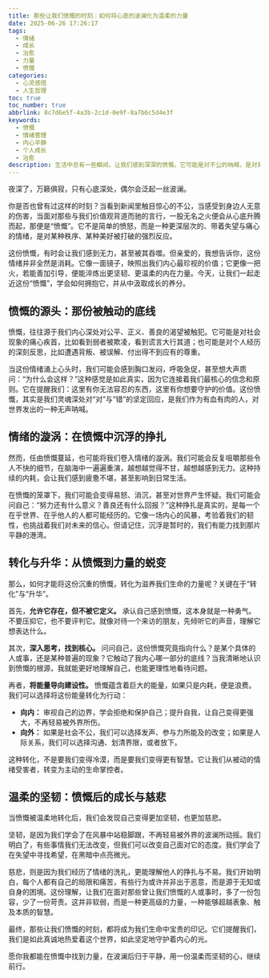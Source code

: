 ```yaml
---
title: 那些让我们愤慨的时刻：如何将心底的波澜化为温柔的力量
date: 2025-06-26 17:26:17
tags:
  - 情绪
  - 成长
  - 治愈
  - 力量
  - 愤慨
categories:
  - 心灵感悟
  - 人生哲理
toc: true
toc_number: true
abbrlink: 8c7d6e5f-4a3b-2c1d-0e9f-8a7b6c5d4e3f
keywords:
  - 愤慨
  - 情绪管理
  - 内心平静
  - 个人成长
  - 治愈
description: 生活中总有一些瞬间，让我们感到深深的愤慨。它可能是对不公的呐喊，是对背叛的痛心，亦或是对无力的挣扎。但亲爱的，请相信，这份看似负面的情绪，并非全然是消耗。它像一面镜子，映照出我们内心最珍视的价值；它更像一把火，若能善加引导，便能淬炼出更坚韧、更温柔的内在力量。今天，让我们一起走近这份“愤慨”，学会如何拥抱它，并从中汲取成长的养分。
---
```


夜深了，万籁俱寂，只有心底深处，偶尔会泛起一丝波澜。

你是否也曾有过这样的时刻？当看到新闻里触目惊心的不公，当感受到身边人无意的伤害，当面对那些与我们价值观背道而驰的言行，一股无名之火便会从心底升腾而起，那便是“愤慨”。它不是简单的愤怒，而是一种更深层次的、带着失望与痛心的情绪，是对某种秩序、某种美好被打破的强烈反应。

这份愤慨，有时会让我们感到无力，甚至被其吞噬。但亲爱的，我想告诉你，这份情绪并非全然是消耗。它像一面镜子，映照出我们内心最珍视的价值；它更像一把火，若能善加引导，便能淬炼出更坚韧、更温柔的内在力量。今天，让我们一起走近这份“愤慨”，学会如何拥抱它，并从中汲取成长的养分。

## 愤慨的源头：那份被触动的底线

愤慨，往往源于我们内心深处对公平、正义、善良的渴望被触犯。它可能是对社会现象的痛心疾首，比如看到弱者被欺凌，看到谎言大行其道；也可能是对个人经历的深刻反思，比如遭遇背叛、被误解、付出得不到应有的尊重。

当这份情绪涌上心头时，我们可能会感到胸口发闷，呼吸急促，甚至想大声质问：“为什么会这样？”这种感觉是如此真实，因为它连接着我们最核心的信念和原则。它在提醒我们：这里有你无法容忍的东西，这里有你想要守护的价值。这份愤慨，其实是我们灵魂深处对“对”与“错”的坚定回应，是我们作为有血有肉的人，对世界发出的一种无声呐喊。

## 情绪的漩涡：在愤慨中沉浮的挣扎

然而，任由愤慨蔓延，也可能将我们卷入情绪的漩涡。我们可能会反复咀嚼那些令人不快的细节，在脑海中一遍遍重演，越想越觉得不甘，越想越感到无力。这种持续的内耗，会让我们感到疲惫不堪，甚至影响到日常生活。

在愤慨的笼罩下，我们可能会变得易怒、消沉，甚至对世界产生怀疑。我们可能会问自己：“努力还有什么意义？善良还有什么回报？”这种挣扎是真实的，是每一个在乎世界、在乎他人的人都可能经历的。它像一场内心的风暴，考验着我们的韧性，也挑战着我们对未来的信心。但请记住，沉浮是暂时的，我们有能力找到那片平静的港湾。

## 转化与升华：从愤慨到力量的蜕变

那么，如何才能将这份沉重的愤慨，转化为滋养我们生命的力量呢？关键在于“转化”与“升华”。

首先，**允许它存在，但不被它定义。** 承认自己感到愤慨，这本身就是一种勇气。不要压抑它，也不要评判它。就像对待一个来访的朋友，先倾听它的声音，理解它想表达什么。

其次，**深入思考，找到核心。** 问问自己，这份愤慨究竟指向什么？是某个具体的人或事，还是某种普遍的现象？它触动了我内心哪一部分的底线？当我清晰地认识到愤慨的根源，我就能更好地理解自己，也能更理性地看待问题。

再者，**将能量导向建设性。** 愤慨蕴含着巨大的能量，如果只是内耗，便是浪费。我们可以选择将这份能量转化为行动：
*   **向内：** 审视自己的边界，学会拒绝和保护自己；提升自我，让自己变得更强大，不再轻易被外界所伤。
*   **向外：** 如果是社会不公，我们可以选择发声、参与力所能及的改变；如果是人际关系，我们可以选择沟通、划清界限，或者放下。

这种转化，不是要我们变得冷漠，而是要我们变得更有智慧。它让我们从被动的情绪受害者，转变为主动的生命掌控者。

## 温柔的坚韧：愤慨后的成长与慈悲

当愤慨被温柔地转化后，我们会发现自己变得更加坚韧，也更加慈悲。

坚韧，是因为我们学会了在风暴中站稳脚跟，不再轻易被外界的波澜所动摇。我们明白了，有些事情我们无法改变，但我们可以改变自己面对它的态度。我们学会了在失望中寻找希望，在黑暗中点亮微光。

慈悲，则是因为我们经历了情绪的洗礼，更能理解他人的挣扎与不易。我们开始明白，每个人都有自己的局限和痛苦，有些行为或许并非出于恶意，而是源于无知或自身的困境。这份理解，让我们在面对那些曾让我们愤慨的人或事时，多了一份包容，少了一份苛责。这并非软弱，而是一种更高级的力量，一种能够超越表象、触及本质的智慧。

最终，那些让我们愤慨的时刻，都将成为我们生命中宝贵的印记。它们提醒我们，我们是如此真诚地热爱着这个世界，如此坚定地守护着内心的光。

愿你我都能在愤慨中找到力量，在波澜后归于平静，用一份温柔而坚韧的心，继续前行。